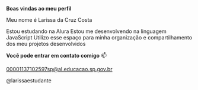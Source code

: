 **Boas vindas ao meu perfil**

Meu nome é Larissa da Cruz Costa

Estou estudando na Alura
Estou me desenvolvendo na linguagem JavaScript
Utilizo esse espaço para minha organização e compartilhamento dos meu projetos desenvolvidos

**Você pode entrar em contato comigo** 📫

00001137102597sp@al.educacao.sp.gov.br

@larissaestudante
